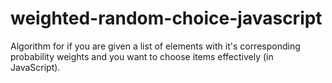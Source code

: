 # weighted-random-choice-javascript
Algorithm for if you are given a list of elements with it's corresponding probability weights and you want to choose items effectively (in JavaScript).

